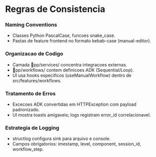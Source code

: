 ﻿# Regras de Consistencia
### Naming Conventions
- Classes Python PascalCase, funcoes snake_case.
- Pastas de feature frontend no formato kebab-case (manual-editor).
### Organizacao de Codigo
- Camada pp/services/ concentra integracoes externas.
- pp/workflows/ contem definicoes ADK (Sequential/Loop).
- UI usa hooks especificos (useManualWorkflow) dentro de src/features/workflows.
### Tratamento de Erros
- Excecoes ADK convertidas em HTTPException com payload padronizado.
- UI mostra toasts amigaveis; logs registram error_id correlacionavel.
### Estrategia de Logging
- structlog configura sink para arquivo e console.
- Campos obrigatorios: 	imestamp, level, component, session_id, workflow_step.
